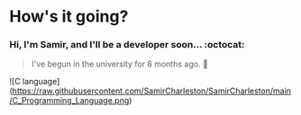 # **How's it going?**


### Hi, I'm Samir, and I'll be a developer soon... :octocat:

>I've begun in the university for 8 months ago. :paperclip:

![C language] (https://raw.githubusercontent.com/SamirCharleston/SamirCharleston/main/C_Programming_Language.png)

<!--
**SamirCharleston/SamirCharleston** is a ✨ _special_ ✨ repository because its `README.md` (this file) appears on your GitHub profile.

Here are some ideas to get you started:

- 🔭 I’m currently working on ...
- 🌱 I’m currently learning ...
- 👯 I’m looking to collaborate on ...
- 🤔 I’m looking for help with ...
- 💬 Ask me about ...
- 📫 How to reach me: ...
- 😄 Pronouns: ...
- ⚡ Fun fact: ...
-->
